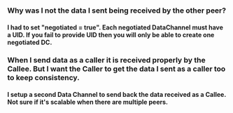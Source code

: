 ### Why was I not the data I sent being received by the other peer?
#### I had to set "negotiated = true". Each negotiated DataChannel must have a UID. If you fail to provide UID then you will only be able to create one negotiated DC.
### When I send data as a caller it is received properly by the Callee. But I want the Caller to get the data I sent as a caller too to keep consistency.
#### I setup a second Data Channel to send back the data received as a Callee. Not sure if it's scalable when there are multiple peers. 